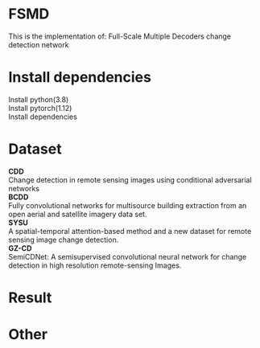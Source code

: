 # FSMD
This is the implementation of: Full-Scale Multiple Decoders change detection network
# Install dependencies
Install python(3.8) <br>
Install pytorch(1.12) <br>
Install dependencies <br>
# Dataset
**CDD** <br>
Change detection in remote sensing images using conditional adversarial networks <br>
**BCDD** <br>
Fully convolutional networks for multisource building extraction from an open aerial and satellite imagery data set. <br>
**SYSU** <br>
A spatial-temporal attention-based method and a new dataset for remote sensing image change detection. <br>
**GZ-CD** <br>
SemiCDNet: A semisupervised convolutional neural network for change detection in high resolution remote-sensing Images. <br>
# Result

# Other


